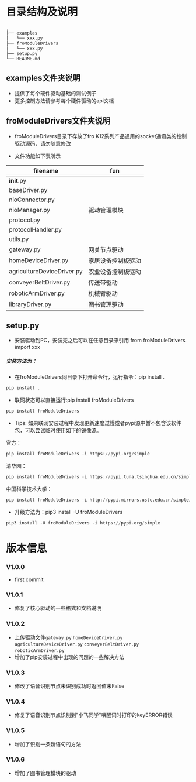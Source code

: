 # 目录结构及说明


```
.
├── examples
|   └── xxx.py
├── froModuleDrivers
|   └── xxx.py
├── setup.py
└── README.md

```


## examples文件夹说明
- 提供了每个硬件驱动基础的测试例子
- 更多控制方法请参考每个硬件驱动的api文档

## froModuleDrivers文件夹说明
- froModuleDrivers目录下存放了fro K12系列产品通用的socket通讯类的控制驱动源码，请勿随意修改

- 文件功能如下表所示

| filename    | fun  |
| ----------- | ---- |
| __init__.py |      |
| baseDriver.py |      |
| nioConnector.py |      |
| nioManager.py | 驱动管理模块 |
| protocol.py |      |
| protocolHandler.py |      |
| utils.py |      |
| gateway.py | 网关节点驱动 |
| homeDeviceDriver.py | 家居设备控制板驱动 |
| agricultureDeviceDriver.py | 农业设备控制板驱动 |
| conveyerBeltDriver.py | 传送带驱动 |
| roboticArmDriver.py | 机械臂驱动 |
| libraryDriver.py | 图书管理驱动 |


## setup.py

- 安装驱动到PC，安装完之后可以在任意目录来引用 from froModuleDrivers import xxx

##### 安装方法为：

- 在froModuleDrivers同目录下打开命令行，运行指令：pip install .

```python
pip install .
```

- 联网状态可以直接运行:pip install froModuleDrivers
```python
pip install froModuleDrivers
```


- Tips:
如果联网安装过程中发现更新速度过慢或者pypi源中暂不包含该软件包，可以尝试临时使用如下的镜像源。

官方：

```python
pip install froModuleDrivers -i https://pypi.org/simple
```

清华园：
```python
pip install froModuleDrivers -i https://pypi.tuna.tsinghua.edu.cn/simple
```

中国科学技术大学：

```python
pip install froModuleDrivers -i http://pypi.mirrors.ustc.edu.cn/simple/
```

- 升级方法为：pip3 install -U froModuleDrivers
```python
pip3 install -U froModuleDrivers -i https://pypi.org/simple
```

# 版本信息

### V1.0.0
- first commit

### V1.0.1 
- 修复了核心驱动的一些格式和文档说明

### V1.0.2
- 上传驱动文件`gateway.py` `homeDeviceDriver.py` `agricultureDeviceDriver.py` `conveyerBeltDriver.py` `roboticArmDriver.py`
- 增加了pip安装过程中出现的问题的一些解决方法

### V1.0.3
- 修改了语音识别节点未识别成功时返回值未False
### V1.0.4
- 修复了语音识别节点识别到"小飞同学"唤醒词时打印的keyERROR错误
### V1.0.5
- 增加了识别一条新语句的方法
### V1.0.6
- 增加了图书管理模块的驱动
